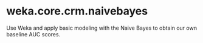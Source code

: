 # weka.core.crm.naivebayes

Use Weka and apply basic modeling with the Naive Bayes to obtain our own baseline AUC scores.